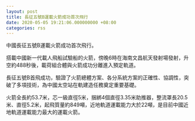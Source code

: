 ```yaml
---
layout: post
title: 長征五號B運載火箭成功首次飛行
date: 2020-05-05 19:21:06.000000000 +08:00
categories: rss
---
```


中國長征五號B運載火箭成功首次飛行。

搭載中國新一代載人飛船試驗船的火箭，傍晚6時在海南文昌航天發射場發射，升空約488秒後，載荷組合體與火箭成功分離進入預定軌道。

長征五號B首飛成功，驗證了火箭總體方案、各分系統方案的正確性、協調性，突破了多項技術，為中國太空站在軌建造任務奠定重要基礎。

火箭全長約53.7米，芯一級直徑5米，捆綁4個直徑3.35米助推器，整流罩長20.5米、直徑5.2米，起飛質量約849噸，近地軌道運載能力大於22噸，是目前中國近地軌道運載能力最大的運載火箭。
